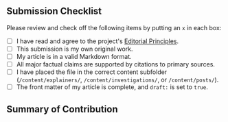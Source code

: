 ## Submission Checklist

Please review and check off the following items by putting an `x` in each box:

- [ ] I have read and agree to the project's [Editorial Principles](https://github.com/stateofalgorithms/stateofalgorithms.org/blob/main/EDITORIAL_PRINCIPLES.md).
- [ ] This submission is my own original work.
- [ ] My article is in a valid Markdown format.
- [ ] All major factual claims are supported by citations to primary sources.
- [ ] I have placed the file in the correct content subfolder (`/content/explainers/`, `/content/investigations/`, or `/content/posts/`).
- [ ] The front matter of my article is complete, and `draft:` is set to `true`.

## Summary of Contribution